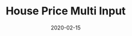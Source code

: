 ---
layout: project
type: project
image: images/house-price-multi-input.jpg
title: House Price Multi Input
projecturl: https://github.com/rpnugroho/house-price-multi-input
permalink: projects/house-price-multi-input
# All dates must be YYYY-MM-DD format!
date: 2020-02-15
labels:
  - TensorFlow
  - TFServing
  - Streamlit
summary: Predict house price with structured data and images. We use Keras Functional API and preprocessing data in neural network graph using preprocessing layer. For deployment we use TFServing and Streamlit for app demo.
---